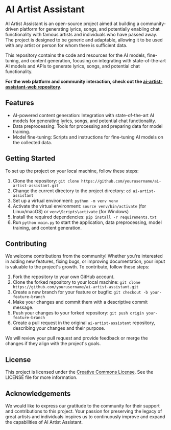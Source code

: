 # AI Artist Assistant

AI Artist Assistant is an open-source project aimed at building a community-driven platform for generating lyrics, songs, and potentially enabling chat functionality with famous artists and individuals who have passed away. The project is designed to be generic and adaptable, allowing it to be used with any artist or person for whom there is sufficient data.

This repository contains the code and resources for the AI models, fine-tuning, and content generation, focusing on integrating with state-of-the-art AI models and APIs to generate lyrics, songs, and potential chat functionality.

**For the web platform and community interaction, check out the [ai-artist-assistant-web repository](https://github.com/nesimtunc/ai-artist-assistant-web).**

## Features

- AI-powered content generation: Integration with state-of-the-art AI models for generating lyrics, songs, and potential chat functionality.
- Data preprocessing: Tools for processing and preparing data for model training.
- Model fine-tuning: Scripts and instructions for fine-tuning AI models on the collected data.

## Getting Started

To set up the project on your local machine, follow these steps:

1. Clone the repository: `git clone https://github.com/yourusername/ai-artist-assistant.git`
2. Change the current directory to the project directory: `cd ai-artist-assistant`
3. Set up a virtual environment: `python -m venv venv`
4. Activate the virtual environment: `source venv/bin/activate` (for Linux/macOS) or `venv\Scripts\activate` (for Windows)
5. Install the required dependencies: `pip install -r requirements.txt`
6. Run `python main.py` to start the application, data preprocessing, model training, and content generation.

## Contributing

We welcome contributions from the community! Whether you're interested in adding new features, fixing bugs, or improving documentation, your input is valuable to the project's growth. To contribute, follow these steps:

1. Fork the repository to your own GitHub account.
2. Clone the forked repository to your local machine: `git clone https://github.com/yourusername/ai-artist-assistant.git`
3. Create a new branch for your feature or bugfix: `git checkout -b your-feature-branch`
4. Make your changes and commit them with a descriptive commit message.
5. Push your changes to your forked repository: `git push origin your-feature-branch`
6. Create a pull request in the original `ai-artist-assistant` repository, describing your changes and their purpose.

We will review your pull request and provide feedback or merge the changes if they align with the project's goals.

## License

This project is licensed under the [Creative Commons License](LICENSE). See the LICENSE file for more information.

## Acknowledgements

We would like to express our gratitude to the community for their support and contributions to this project. Your passion for preserving the legacy of great artists and individuals inspires us to continuously improve and expand the capabilities of AI Artist Assistant.
